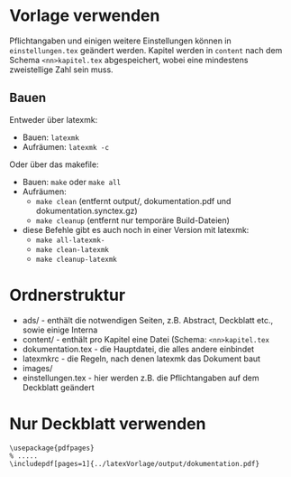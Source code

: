 # Vorlage verwenden
Pflichtangaben und einigen weitere Einstellungen können in `einstellungen.tex` geändert werden. Kapitel werden in `content` nach dem Schema `<nn>kapitel.tex` abgespeichert, wobei <nn> eine mindestens zweistellige Zahl sein muss.

## Bauen
Entweder über latexmk:
* Bauen: `latexmk`
* Aufräumen: `latexmk -c`

Oder über das makefile:
* Bauen: `make` oder `make all`
* Aufräumen:
  * `make clean` (entfernt output/, dokumentation.pdf und dokumentation.synctex.gz)
  * `make cleanup` (entfernt nur temporäre Build-Dateien)
* diese Befehle gibt es auch noch in einer Version mit latexmk:
  * `make all-latexmk-`
  * `make clean-latexmk`
  * `make cleanup-latexmk`


# Ordnerstruktur
* ads/ - enthält die notwendigen Seiten, z.B. Abstract, Deckblatt etc., sowie einige Interna
* content/ - enthält pro Kapitel eine Datei (Schema: `<nn>kapitel.tex`
* dokumentation.tex - die Hauptdatei, die alles andere einbindet
* latexmkrc - die Regeln, nach denen latexmk das Dokument baut
* images/
* einstellungen.tex - hier werden z.B. die Pflichtangaben auf dem Deckblatt geändert

# Nur Deckblatt verwenden
```
\usepackage{pdfpages}
% .....
\includepdf[pages=1]{../latexVorlage/output/dokumentation.pdf}
```
